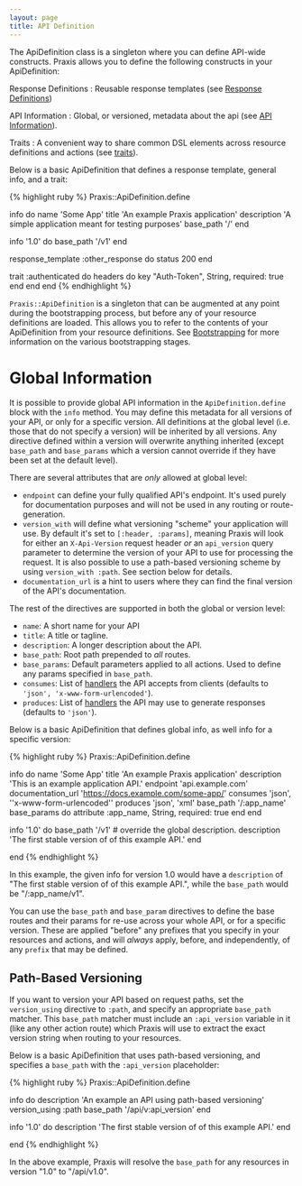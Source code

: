 ```yaml
---
layout: page
title: API Definition
---
```

The ApiDefinition class is a singleton where you can define API-wide
constructs. Praxis allows you to define the following constructs in your
ApiDefinition:

Response Definitions
: Reusable response templates (see [Response Definitions](../response-definitions/))

API Information
: Global, or versioned, metadata about the api (see [API Information](#global-information)).

Traits
: A convenient way to share common DSL elements across resource definitions and
actions (see [traits](../traits/)).


Below is a basic ApiDefinition that defines a response template, general info, and a trait:

{% highlight ruby %}
Praxis::ApiDefinition.define

  info do
    name 'Some App'
    title 'An example Praxis application'
    description 'A simple application meant for testing purposes'
    base_path '/'
  end

  info '1.0' do
    base_path '/v1'
  end

  response_template :other_response do
    status 200
  end

  trait :authenticated do
    headers do
      key "Auth-Token", String, required: true
    end
  end
end
{% endhighlight %}

`Praxis::ApiDefinition` is a singleton that can be augmented at any point
during the bootstrapping process, but before any of your resource definitions
are loaded. This allows you to refer to the contents of your ApiDefinition from
your resource definitions. See [Bootstrapping](../bootstrapping/) for more
information on the various bootstrapping stages.

# Global Information

It is possible to provide global API information in the `ApiDefinition.define` block with the `info` method. You may define this metadata for all versions of your API, or only for a specific version. All definitions at the global level (i.e. those that do not specify a version) will be inherited by all versions. Any directive defined within a version will overwrite anything inherited (except `base_path` and `base_params` which a version cannot override if they have been set at the default level).

There are several attributes that are _only_ allowed at global level:

* `endpoint` can define your fully qualified API's endpoint. It's used purely for documentation purposes and will not be used in any routing or route-generation.
* `version_with` will define what versioning "scheme" your application will use. By default it's set to `[:header, :params]`, meaning Praxis will look for either an  `X-Api-Version` request header *or* an `api_version` query parameter to determine the version of your API to use for processing the request. It is also possible to use a path-based versioning scheme by using `version_with :path`. See section below for details.
* `documentation_url` is a hint to users where they can find the final version of the API's documentation.

The rest of the directives are supported in both the global or version level:

 * `name`: A short name for your API
 * `title`: A title or tagline.
 * `description`: A longer description about the API.
 * `base_path`: Root path prepended to *all* routes.
 * `base_params`: Default parameters applied to all actions. Used to define any params specified in `base_path`.
 * `consumes`: List of [handlers](../handlers) the API accepts from clients (defaults to `'json', 'x-www-form-urlencoded'`).
 * `produces`: List of [handlers](../handlers) the API may use to generate responses (defaults to `'json'`).


Below is a basic ApiDefinition that defines global info, as well info for a specific version:

{% highlight ruby %}
Praxis::ApiDefinition.define

  info do
    name 'Some App'
    title 'An example Praxis application'
    description 'This is an example application API.'
    endpoint 'api.example.com'
    documentation_url 'https://docs.example.com/some-app/'
    consumes 'json', ''x-www-form-urlencoded''
    produces 'json', 'xml'
    base_path '/:app_name'
    base_params do
      attribute :app_name, String, required: true
    end
  end

  info '1.0' do
    base_path '/v1'
    # override the global description.
    description 'The first stable version of of this example API.'
  end

end
{% endhighlight %}

In this example, the given info for version 1.0 would have a `description` of "The first stable version of of this example API.", while the `base_path` would be "/:app_name/v1".

You can use the `base_path` and `base_param` directives to define the base routes and their params for re-use across your whole API, or for a specific version. These are applied "before" any prefixes that you specify in your resources and actions, and will *always* apply, before, and independently, of any `prefix` that may be defined.


## Path-Based Versioning

If you want to version your API based on request paths, set the `version_using` directive to `:path`, and specify an appropriate `base_path` matcher. This `base_path` matcher must include an `:api_version` variable in it (like any other action route) which Praxis will use to extract the exact version string when routing to your resources.

Below is a basic ApiDefinition that uses path-based versioning, and specifies a `base_path` with the `:api_version` placeholder:

{% highlight ruby %}
Praxis::ApiDefinition.define

  info do
    description 'An example an API using path-based versioning'
    version_using :path
    base_path '/api/v:api_version'
  end

  info '1.0' do
    description 'The first stable version of of this example API.'
  end

end
{% endhighlight %}

In the above example, Praxis will resolve the `base_path` for any resources in version "1.0" to "/api/v1.0".
